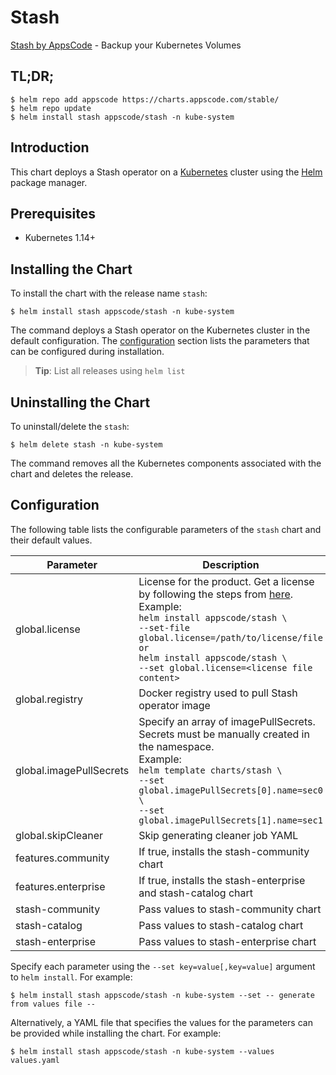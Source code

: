 # Stash

[Stash by AppsCode](https://github.com/stashed/stash) - Backup your Kubernetes Volumes

## TL;DR;

```console
$ helm repo add appscode https://charts.appscode.com/stable/
$ helm repo update
$ helm install stash appscode/stash -n kube-system
```

## Introduction

This chart deploys a Stash operator on a [Kubernetes](http://kubernetes.io) cluster using the [Helm](https://helm.sh) package manager.

## Prerequisites

- Kubernetes 1.14+

## Installing the Chart

To install the chart with the release name `stash`:

```console
$ helm install stash appscode/stash -n kube-system
```

The command deploys a Stash operator on the Kubernetes cluster in the default configuration. The [configuration](#configuration) section lists the parameters that can be configured during installation.

> **Tip**: List all releases using `helm list`

## Uninstalling the Chart

To uninstall/delete the `stash`:

```console
$ helm delete stash -n kube-system
```

The command removes all the Kubernetes components associated with the chart and deletes the release.

## Configuration

The following table lists the configurable parameters of the `stash` chart and their default values.

|        Parameter        |                                                                                                                                                                            Description                                                                                                                                                                             | Default |
|-------------------------|--------------------------------------------------------------------------------------------------------------------------------------------------------------------------------------------------------------------------------------------------------------------------------------------------------------------------------------------------------------------|---------|
| global.license          | License for the product. Get a license by following the steps from [here](https://stash.run/docs/latest/setup/install/enterprise#get-a-trial-license). <br> Example: <br> `helm install appscode/stash \` <br> `--set-file global.license=/path/to/license/file` <br> `or` <br> `helm install appscode/stash \` <br> `--set global.license=<license file content>` | `""`    |
| global.registry         | Docker registry used to pull Stash operator image                                                                                                                                                                                                                                                                                                                  | `""`    |
| global.imagePullSecrets | Specify an array of imagePullSecrets. Secrets must be manually created in the namespace. <br> Example: <br> `helm template charts/stash \` <br> `--set global.imagePullSecrets[0].name=sec0 \` <br> `--set global.imagePullSecrets[1].name=sec1`                                                                                                                   | `[]`    |
| global.skipCleaner      | Skip generating cleaner job YAML                                                                                                                                                                                                                                                                                                                                   | `false` |
| features.community      | If true, installs the stash-community chart                                                                                                                                                                                                                                                                                                                        | `false` |
| features.enterprise     | If true, installs the stash-enterprise and stash-catalog chart                                                                                                                                                                                                                                                                                                     | `false` |
| stash-community         | Pass values to stash-community chart                                                                                                                                                                                                                                                                                                                               | `{}`    |
| stash-catalog           | Pass values to stash-catalog chart                                                                                                                                                                                                                                                                                                                                 | `{}`    |
| stash-enterprise        | Pass values to stash-enterprise chart                                                                                                                                                                                                                                                                                                                              | `{}`    |


Specify each parameter using the `--set key=value[,key=value]` argument to `helm install`. For example:

```console
$ helm install stash appscode/stash -n kube-system --set -- generate from values file --
```

Alternatively, a YAML file that specifies the values for the parameters can be provided while
installing the chart. For example:

```console
$ helm install stash appscode/stash -n kube-system --values values.yaml
```
